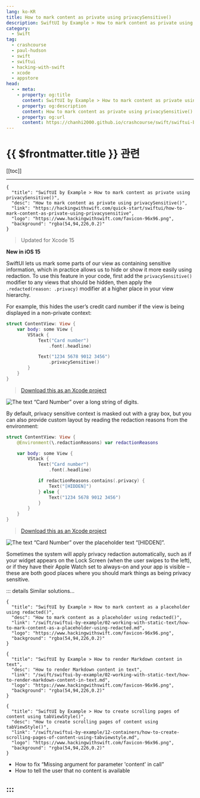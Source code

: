 ```yaml
---
lang: ko-KR
title: How to mark content as private using privacySensitive()
description: SwiftUI by Example > How to mark content as private using privacySensitive()
category:
  - Swift
tag: 
  - crashcourse
  - paul-hudson
  - swift
  - swiftui
  - hacking-with-swift
  - xcode
  - appstore
head:
  - - meta:
    - property: og:title
      content: SwiftUI by Example > How to mark content as private using privacySensitive()
    - property: og:description
      content: How to mark content as private using privacySensitive()
    - property: og:url
      content: https://chanhi2000.github.io/crashcourse/swift/swiftui-by-example/02-working-with-static-text/how-to-mark-content-as-private-using-privacysensitive.html
---
```


# {{ $frontmatter.title }} 관련

[[toc]]

---

```component VPCard
{
  "title": "SwiftUI by Example > How to mark content as private using privacySensitive()",
  "desc": "How to mark content as private using privacySensitive()",
  "link": "https://hackingwithswift.com/quick-start/swiftui/how-to-mark-content-as-private-using-privacysensitive",
  "logo": "https://www.hackingwithswift.com/favicon-96x96.png",
  "background": "rgba(54,94,226,0.2)"
}
```

> Updated for Xcode 15

**New in iOS 15**

SwiftUI lets us mark some parts of our view as containing sensitive information, which in practice allows us to hide or show it more easily using redaction. To use this feature in your code, first add the `privacySensitive()` modifier to any views that should be hidden, then apply the `.redacted(reason: .privacy)` modifier at a higher place in your view hierarchy.

For example, this hides the user’s credit card number if the view is being displayed in a non-private context:

```swift
struct ContentView: View {
    var body: some View {
        VStack {
            Text("Card number")
                .font(.headline)

            Text("1234 5678 9012 3456")
                .privacySensitive()
        }
    }
}
```

> [<FontIcon icon="fas fa-download"/>Download this as an Xcode project](https://www.hackingwithswift.com/files/projects/swiftui/how-to-mark-content-as-private-using-privacysensitive-1.zip)


![The text “Card Number” over a long string of digits.](https://www.hackingwithswift.com/img/books/quick-start/swiftui/how-to-mark-content-as-private-using-privacysensitive-1~dark.png)

By default, privacy sensitive context is masked out with a gray box, but you can also provide custom layout by reading the redaction reasons from the environment:

```swift
struct ContentView: View {
    @Environment(\.redactionReasons) var redactionReasons

    var body: some View {
        VStack {
            Text("Card number")
                .font(.headline)

            if redactionReasons.contains(.privacy) {
                Text("[HIDDEN]")
            } else {
                Text("1234 5678 9012 3456")
            }
        }
    }
}
```

> [<FontIcon icon="fas fa-download"/>Download this as an Xcode project](https://www.hackingwithswift.com/files/projects/swiftui/how-to-mark-content-as-private-using-privacysensitive-2.zip)


![The text “Card Number” over the placeholder text “[HIDDEN]”.](https://www.hackingwithswift.com/img/books/quick-start/swiftui/how-to-mark-content-as-private-using-privacysensitive-2~dark.png)

Sometimes the system will apply privacy redaction automatically, such as if your widget appears on the Lock Screen (when the user swipes to the left), or if they have their Apple Watch set to always-on and your app is visible – these are both good places where you should mark things as being privacy sensitive.

::: details Similar solutions…

```component VPCard
{
  "title": "SwiftUI by Example > How to mark content as a placeholder using redacted()",
  "desc": "How to mark content as a placeholder using redacted()",
  "link": "/swift/swiftui-by-example/02-working-with-static-text/how-to-mark-content-as-a-placeholder-using-redacted.md",
  "logo": "https://www.hackingwithswift.com/favicon-96x96.png",
  "background": "rgba(54,94,226,0.2)"
}
```

```component VPCard
{
  "title": "SwiftUI by Example > How to render Markdown content in text",
  "desc": "How to render Markdown content in text",
  "link": "/swift/swiftui-by-example/02-working-with-static-text/how-to-render-markdown-content-in-text.md",
  "logo": "https://www.hackingwithswift.com/favicon-96x96.png",
  "background": "rgba(54,94,226,0.2)"
}
```

```component VPCard
{
  "title": "SwiftUI by Example > How to create scrolling pages of content using tabViewStyle()",
  "desc": "How to create scrolling pages of content using tabViewStyle()",
  "link": "/swift/swiftui-by-example/12-containers/how-to-create-scrolling-pages-of-content-using-tabviewstyle.md",
  "logo": "https://www.hackingwithswift.com/favicon-96x96.png",
  "background": "rgba(54,94,226,0.2)"
}
```

- How to fix “Missing argument for parameter 'content' in call”
- How to tell the user that no content is available

:::
---

<TagLinks />